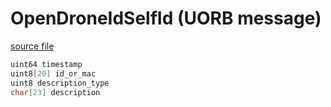 # OpenDroneIdSelfId (UORB message)

[source file](https://github.com/PX4/PX4-Autopilot/blob/main/msg/OpenDroneIdSelfId.msg)

```c
uint64 timestamp
uint8[20] id_or_mac
uint8 description_type
char[23] description

```
